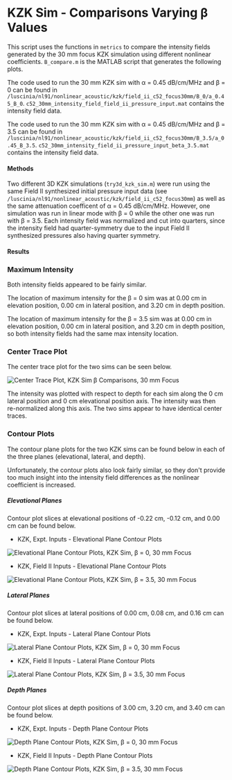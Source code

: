 KZK Sim - Comparisons Varying β Values
======================================

This script uses the functions in `metrics` to compare the intensity fields generated by the 30 mm focus KZK simulation using different nonlinear coefficients. `B_compare.m` is the MATLAB script that generates the following plots.

The code used to run the 30 mm KZK sim with α = 0.45 dB/cm/MHz and β = 0 can be found in `/luscinia/nl91/nonlinear_acoustic/kzk/field_ii_c52_focus30mm/B_0/a_0.45_B_0`. `c52_30mm_intensity_field_field_ii_pressure_input.mat` contains the intensity field data.

The code used to run the 30 mm KZK sim with α = 0.45 dB/cm/MHz and β = 3.5 can be found in `/luscinia/nl91/nonlinear_acoustic/kzk/field_ii_c52_focus30mm/B_3.5/a_0.45_B_3.5`. `c52_30mm_intensity_field_ii_pressure_input_beta_3.5.mat` contains the intensity field data.

#### Methods
Two different 3D KZK simulations (`try3d_kzk_sim.m`) were run using the same Field II synthesized initial pressure input data (see `/luscinia/nl91/nonlinear_acoustic/kzk/field_ii_c52_focus30mm`) as well as the same attenuation coefficent of α = 0.45 dB/cm/MHz. However, one simulation was run in linear mode with β = 0 while the other one was run with β = 3.5. Each intensity field was normalized and cut into quarters, since the intensity field had quarter-symmetry due to the input Field II synthesized pressures also having quarter symmetry.

#### Results
### Maximum Intensity
Both intensity fields appeared to be fairly similar. 

The location of maximum intensity for the β = 0 sim was at 0.00 cm in elevation position, 0.00 cm in lateral position, and 3.20 cm in depth position. 

The location of maximum intensity for the β = 3.5 sim was at 0.00 cm in elevation position, 0.00 cm in lateral position, and 3.20 cm in depth position, so both intensity fields had the same max intensity location.

### Center Trace Plot
The center trace plot for the two sims can be seen below.

![Center Trace Plot, KZK Sim β Comparisons, 30 mm Focus](https://raw.githubusercontent.com/Ningrui-Li/nonlinear_acoustic/master/comparisons/focus30mm/B_compare/kzk_diff_B_centertrace_c52_30mm.png)

The intensity was plotted with respect to depth for each sim along the 0 cm lateral position and 0 cm elevational position axis. The intensity was then re-normalized along this axis. The two sims appear to have identical center traces.

### Contour Plots
The contour plane plots for the two KZK sims can be found below in each of the three planes (elevational, lateral, and depth).

Unfortunately, the contour plots also look fairly similar, so they don't provide too much insight into the intensity field differences as the nonlinear coefficient is increased.

##### Elevational Planes
Contour plot slices at elevational positions of -0.22 cm, -0.12 cm, and 0.00 cm can be found below.

 * KZK, Expt. Inputs - Elevational Plane Contour Plots

![Elevational Plane Contour Plots, KZK Sim, β = 0, 30 mm Focus](https://raw.githubusercontent.com/Ningrui-Li/nonlinear_acoustic/master/comparisons/focus30mm/B_compare/kzk_B0_30mm_elevational.png)

 * KZK, Field II Inputs - Elevational Plane Contour Plots

![Elevational Plane Contour Plots, KZK Sim, β = 3.5, 30 mm Focus](https://raw.githubusercontent.com/Ningrui-Li/nonlinear_acoustic/master/comparisons/focus30mm/B_compare/kzk_B35_30mm_elevational.png)


##### Lateral Planes
Contour plot slices at lateral positions of 0.00 cm, 0.08 cm, and 0.16 cm can be found below. 

 * KZK, Expt. Inputs - Lateral Plane Contour Plots

![Lateral Plane Contour Plots, KZK Sim, β = 0, 30 mm Focus](https://raw.githubusercontent.com/Ningrui-Li/nonlinear_acoustic/master/comparisons/focus30mm/B_compare/kzk_B0_30mm_lateral.png)

 * KZK, Field II Inputs - Lateral Plane Contour Plots

![Lateral Plane Contour Plots, KZK Sim, β = 3.5, 30 mm Focus](https://raw.githubusercontent.com/Ningrui-Li/nonlinear_acoustic/master/comparisons/focus30mm/B_compare/kzk_B0_30mm_lateral.png)

##### Depth Planes
Contour plot slices at depth positions of 3.00 cm, 3.20 cm, and 3.40 cm can be found below.

 * KZK, Expt. Inputs - Depth Plane Contour Plots

![Depth Plane Contour Plots, KZK Sim, β = 0, 30 mm Focus](https://raw.githubusercontent.com/Ningrui-Li/nonlinear_acoustic/master/comparisons/focus30mm/B_compare/kzk_B0_30mm_depth.png)

 * KZK, Field II Inputs - Depth Plane Contour Plots

![Depth Plane Contour Plots, KZK Sim, β = 3.5, 30 mm Focus](https://raw.githubusercontent.com/Ningrui-Li/nonlinear_acoustic/master/comparisons/focus30mm/B_compare/kzk_B0_30mm_depth.png)

